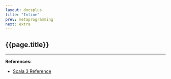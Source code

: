 ```yaml
---
layout: docsplus
title: "Inline"
prev: metaprogramming
next: extra
---
```


## {{page.title}}



---

**References:**
- [Scala 3 Reference](https://docs.scala-lang.org/scala3/reference/metaprogramming/inline.html)
